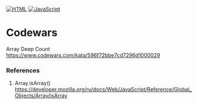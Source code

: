 [![HTML](https://img.shields.io/badge/HTML-E46035??style=for-the-badge&logo=HTML5&logoColor=FFFFFF)](https://html.spec.whatwg.org/multipage/)
[![JavaScript](https://img.shields.io/badge/JavaScript-000000??style=for-the-badge&logo=JavaScript&logoColor=F3E050)](https://developer.mozilla.org/)

# Codewars
Array Deep Count https://www.codewars.com/kata/596f72bbe7cd7296d1000029

### References
1. Array.isArray() https://developer.mozilla.org/ru/docs/Web/JavaScript/Reference/Global_Objects/Array/isArray
